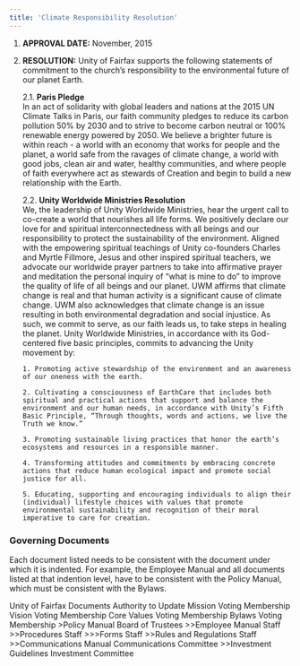 ```yaml
---
title: 'Climate Responsibility Resolution'
---
```




1.	**APPROVAL DATE:** November, 2015

2.	**RESOLUTION:** Unity of Fairfax supports the following statements of commitment to the church’s responsibility to the environmental future of our planet Earth.

    2.1.	**Paris Pledge**<br />
    In an act of solidarity with global leaders and nations at the 2015 UN Climate Talks in Paris, our faith community pledges to reduce its carbon pollution 50% by 2030 and to strive to become carbon neutral or 100% renewable energy powered by 2050.  We believe a brighter future is within reach - a world with an economy that works for people and the planet, a world safe from the ravages of climate change, a world with good jobs, clean air and water, healthy communities, and where people of faith everywhere act as stewards of Creation and begin to build a new relationship with the Earth.

    2.2.	**Unity Worldwide Ministries Resolution**<br />
    We, the leadership of Unity Worldwide Ministries, hear the urgent call to co-create a world that nourishes all life forms. We positively declare our love for and spiritual interconnectedness with all beings and our responsibility to protect the sustainability of the environment. Aligned with the empowering spiritual teachings of Unity co-founders Charles and Myrtle Fillmore, Jesus and other inspired spiritual teachers, we advocate our worldwide prayer partners to take into affirmative prayer and meditation the personal inquiry of “what is mine to do” to improve the quality of life of all beings and our planet. UWM affirms that climate change is real and that human activity is a significant cause of climate change. UWM also acknowledges that climate change is an issue resulting in both environmental degradation and social injustice. As such, we commit to serve, as our faith leads us, to take steps in healing the planet. Unity Worldwide Ministries, in accordance with its God-centered five basic principles, commits to advancing the Unity movement by:

        1. Promoting active stewardship of the environment and an awareness of our oneness with the earth.

        2. Cultivating a consciousness of EarthCare that includes both spiritual and practical actions that support and balance the environment and our human needs, in accordance with Unity’s Fifth Basic Principle, “Through thoughts, words and actions, we live the Truth we know.”

        3. Promoting sustainable living practices that honor the earth’s ecosystems and resources in a responsible manner.

        4. Transforming attitudes and commitments by embracing concrete actions that reduce human ecological impact and promote social justice for all.

        5. Educating, supporting and encouraging individuals to align their (individual) lifestyle choices with values that promote environmental sustainability and recognition of their moral imperative to care for creation.


### Governing Documents

Each document listed needs to be consistent with the document under which it is indented. For example, the Employee Manual and all documents listed at that indention level, have to be consistent with the Policy Manual, which must be consistent with the Bylaws.


Unity of Fairfax Documents				Authority to Update
Mission							Voting Membership
Vision							Voting Membership
Core Values						Voting Membership
Bylaws							Voting Membership
    >Policy Manual					Board of Trustees
        >>Employee Manual				Staff
        >>Procedures					Staff
            >>>Forms				Staff
        >>Rules and Regulations			Staff
        >>Communications Manual			Communications Committee
        >>Investment Guidelines			Investment Committee
